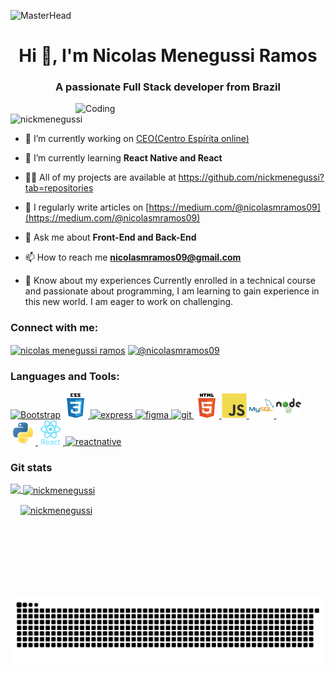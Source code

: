 ![MasterHead](https://media.licdn.com/dms/image/v2/D4D16AQFXs8MRtEO03A/profile-displaybackgroundimage-shrink_350_1400/profile-displaybackgroundimage-shrink_350_1400/0/1703290368106?e=1738800000&v=beta&t=Sb7pBI1SbxOlDkBAdH42AvPjYErqobrNGL5P4CQfJjI)
<h1 align="center">Hi 👋, I'm Nicolas Menegussi Ramos</h1>
<h3 align="center">A passionate Full Stack developer from Brazil</h3>
<img align="right" alt="Coding" width="400" src="https://media.tenor.com/GfSX-u7VGM4AAAAM/coding.gif"

<p align="left"> <img src="https://komarev.com/ghpvc/?username=nickmenegussi&label=Profile%20views&color=0e75b6&style=flat" alt="nickmenegussi" /> </p>

- 🔭 I’m currently working on [CEO(Centro Espírita online)](https://www.figma.com/design/EtQSbwOip2a5i1q0yMRCBB/Projeto-pp?node-id=0-1&node-type=canvas&t=0An2zN5lTlrfUMJH-0)

- 🌱 I’m currently learning **React Native and React**

- 👨‍💻 All of my projects are available at https://github.com/nickmenegussi?tab=repositories

- 📝 I regularly write articles on [https://medium.com/@nicolasmramos09](https://medium.com/@nicolasmramos09)

- 💬 Ask me about **Front-End and Back-End**

- 📫 How to reach me **nicolasmramos09@gmail.com**

- 📄 Know about my experiences Currently enrolled in a technical course and passionate about programming, I am learning to gain experience in this new world. I am eager to work on challenging.

<h3 align="left">Connect with me:</h3>
<p align="left">
  <a href="https://linkedin.com/in/nicolas-menegussi-85b933293" target="blank"><img align="center" src="https://raw.githubusercontent.com/rahuldkjain/github-profile-readme-generator/master/src/images/icons/Social/linked-in-alt.svg" alt="nicolas menegussi ramos"   height="30" width="40" /></a>
  <a href="https://medium.com/@nicolasmramos09" target="blank"><img align="center" src="https://raw.githubusercontent.com/rahuldkjain/github-profile-readme-generator/master/src/images/icons/Social/medium.svg" alt="@nicolasmramos09" height="30" width="40" /></a>
</p>

<h3 align="left">Languages and Tools:</h3>
<p align="left"> <a href="https://getbootstrap.com" target="_blank" rel="noreferrer"> <img src="https://cdn.jsdelivr.net/gh/devicons/devicon@latest/icons/bootstrap/bootstrap-original-wordmark.svg" width="40" height="30" alt="Bootstrap" /></a> <a href="https://www.w3schools.com/css/" target="_blank" rel="noreferrer"> <img src="https://raw.githubusercontent.com/devicons/devicon/master/icons/css3/css3-original-wordmark.svg" alt="css3" width="40" height="40"/> </a> <a href="https://expressjs.com" target="_blank" rel="noreferrer"> <img src="https://cdn.jsdelivr.net/gh/devicons/devicon@latest/icons/express/express-original-wordmark.svg" alt="express" width="40" height="40"/>
 </a> <a href="https://www.figma.com/" target="_blank" rel="noreferrer"> <img src="https://www.vectorlogo.zone/logos/figma/figma-icon.svg" alt="figma" width="40" height="40"/> </a> <a href="https://git-scm.com/" target="_blank" rel="noreferrer"> <img src="https://www.vectorlogo.zone/logos/git-scm/git-scm-icon.svg" alt="git" width="40" height="40"/> </a> <a href="https://www.w3.org/html/" target="_blank" rel="noreferrer"> <img src="https://raw.githubusercontent.com/devicons/devicon/master/icons/html5/html5-original-wordmark.svg" alt="html5" width="40" height="40"/> </a> <a href="https://developer.mozilla.org/en-US/docs/Web/JavaScript" target="_blank" rel="noreferrer"> <img src="https://raw.githubusercontent.com/devicons/devicon/master/icons/javascript/javascript-original.svg" alt="javascript" width="40" height="40"/> </a> <a href="https://www.mysql.com/" target="_blank" rel="noreferrer"> <img src="https://raw.githubusercontent.com/devicons/devicon/master/icons/mysql/mysql-original-wordmark.svg" alt="mysql" width="40" height="40"/> </a> <a href="https://nodejs.org" target="_blank" rel="noreferrer"> <img src="https://raw.githubusercontent.com/devicons/devicon/master/icons/nodejs/nodejs-original-wordmark.svg" alt="nodejs" width="40" height="40"/> </a> <a href="https://www.python.org" target="_blank" rel="noreferrer"> <img src="https://raw.githubusercontent.com/devicons/devicon/master/icons/python/python-original.svg" alt="python" width="40" height="40"/> </a> <a href="https://reactjs.org/" target="_blank" rel="noreferrer"> <img src="https://raw.githubusercontent.com/devicons/devicon/master/icons/react/react-original-wordmark.svg" alt="react" width="40" height="40"/> </a> <a href="https://reactnative.dev/" target="_blank" rel="noreferrer"> <img src="https://reactnative.dev/img/header_logo.svg" alt="reactnative" width="40" height="40"/> </a> </p>

<h3 align="left">Git stats</h3>

<p><a href="https://github.com/nickmenegussi">
  <img height="180em" align="left" src="https://github-readme-stats.vercel.app/api/top-langs/?username=nickmenegussi&layout=compact&langs_count=7&theme=dark"/>
</p>
  <p>&nbsp;<img align="center" src="https://github-readme-stats.vercel.app/api?username=nickmenegussi&show_icons=true&locale=en&theme=dark" alt="nickmenegussi" /></p>

<p><img align="center" src="https://github-readme-streak-stats.herokuapp.com/?user=nickmenegussi&" alt="nickmenegussi" /></p>

<picture align="center">
  <source media="(prefers-color-scheme: dark)" srcset="https://raw.githubusercontent.com/nickmenegussi/nickmenegussi/output/github-contribution-grid-snake-dark.svg">
  <source media="(prefers-color-scheme: light)" srcset="https://raw.githubusercontent.com/nickmenegussi/nickmenegussi/output/github-contribution-grid-snake-dark.svg">
  <img align="center" alt="github contribution grid snake animation" src="https://raw.githubusercontent.com/nickmenegussi/nickmenegussi/output/github-contribution-grid-snake.svg">
</picture>
